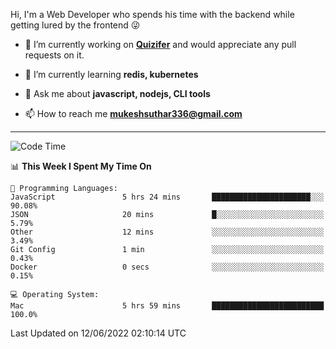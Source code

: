 Hi, I'm a Web Developer who spends his time with the backend while getting lured by the frontend 😜

- 🔭 I’m currently working on **[Quizifer](https://github.com/SutharMukesh/Quizifer/)** and would appreciate any pull requests on it.

- 🌱 I’m currently learning **redis, kubernetes**

- 💬 Ask me about **javascript, nodejs, CLI tools**

- 📫 How to reach me **mukeshsuthar336@gmail.com**

---
<!--START_SECTION:waka-->
![Code Time](http://img.shields.io/badge/Code%20Time-0%20secs-blue)

📊 **This Week I Spent My Time On** 

```text
💬 Programming Languages: 
JavaScript               5 hrs 24 mins       ██████████████████████░░░   90.08% 
JSON                     20 mins             █░░░░░░░░░░░░░░░░░░░░░░░░   5.79% 
Other                    12 mins             ░░░░░░░░░░░░░░░░░░░░░░░░░   3.49% 
Git Config               1 min               ░░░░░░░░░░░░░░░░░░░░░░░░░   0.43% 
Docker                   0 secs              ░░░░░░░░░░░░░░░░░░░░░░░░░   0.15%

💻 Operating System: 
Mac                      5 hrs 59 mins       █████████████████████████   100.0%

```


 Last Updated on 12/06/2022 02:10:14 UTC
<!--END_SECTION:waka-->
